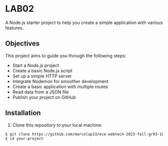 # LAB02

A Node.js starter project to help you create a simple application with various features.

## Objectives

This project aims to guide you through the following steps:

- Start a Node.js project
- Create a basic Node.js script
- Set up a simple HTTP server
- Integrate Nodemon for smoother development
- Create a basic application with multiple routes
- Read data from a JSON file
- Publish your project on GitHub

## Installation

1. Clone this repository to your local machine:

```bash
$ git clone https://github.com/marcolap13/ece-webtech-2023-fall-gr03-10
$ cd your-project
```
